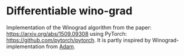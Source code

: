 # Differentiable wino-grad
Implementation of the Winograd algorithm from the paper: https://arxiv.org/abs/1509.09308 using PyTorch: https://github.com/pytorch/pytorch. It is partly inspired by Winograd-implementation from [Adam](https://github.com/adam-dziedzic/winograd). 

